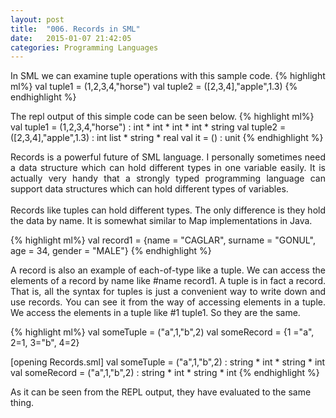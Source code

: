 ```yaml
---
layout: post
title:  "006. Records in SML"
date:   2015-01-07 21:42:05
categories: Programming Languages
---
```

In SML we can examine tuple operations with this sample code.
{% highlight  ml%}
val tuple1 = (1,2,3,4,"horse")
val tuple2 = ([2,3,4],"apple",1.3)
{% endhighlight %}

The repl output of this simple code can be seen below.
{% highlight  ml%}
val tuple1 = (1,2,3,4,"horse") : int * int * int * int * string
val tuple2 = ([2,3,4],"apple",1.3) : int list * string * real
val it = () : unit
{% endhighlight %}

<p align="justify">
Records is a powerful future of SML language. I personally sometimes need a data structure
which can hold different types in one variable easily. It is actually very handy that a strongly
typed programming language can support data structures which can hold different types of variables.
<br>
<br>
Records like tuples can hold different types. The only difference is they hold the data by name.
It is somewhat similar to Map implementations in Java.
</p>

{% highlight  ml%}
val record1 = {name = "CAGLAR", surname = "GONUL", age = 34, gender = "MALE"}
{% endhighlight %}

<p align="justify">
A record is also an example of each-of-type like a tuple. We can access the elements of a record by name like #name record1.
A tuple is in fact a record. That is, all the syntax for tuples is just a convenient way to write down and use records.
You can see it from the way of accessing elements in a tuple. We access the elements in a tuple like #1 tuple1.
So they are the same.
</p>

{% highlight  ml%}
val someTuple  = ("a",1,"b",2)
val someRecord = {1 ="a", 2=1, 3="b", 4=2}

[opening Records.sml]
val someTuple = ("a",1,"b",2) : string * int * string * int
val someRecord = ("a",1,"b",2) : string * int * string * int
{% endhighlight %}

As it can be seen from the REPL output, they have evaluated to the same thing.